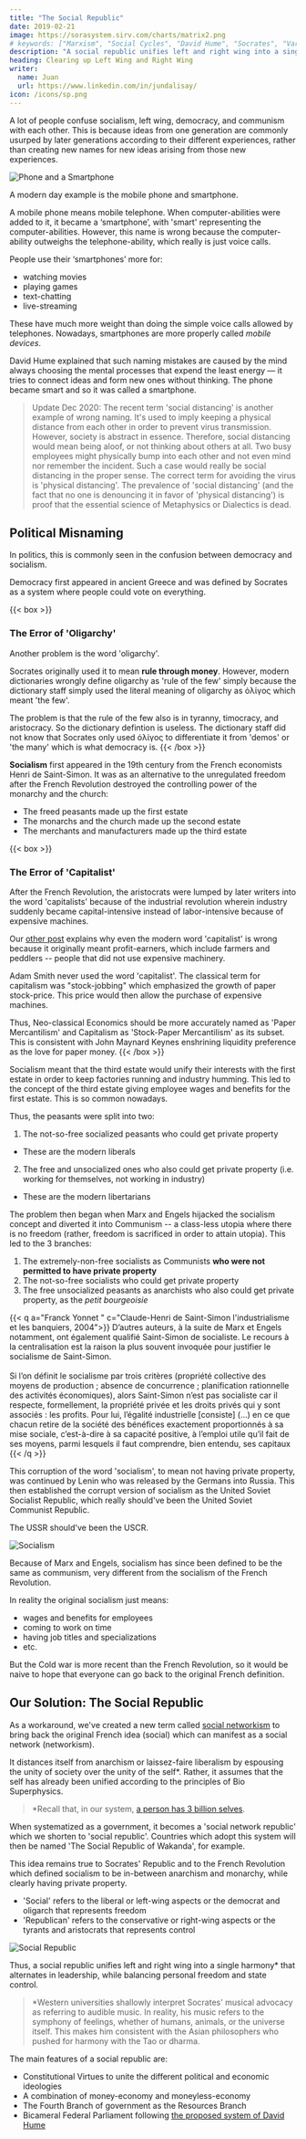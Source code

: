 ```yaml
---
title: "The Social Republic"
date: 2019-02-21
image: https://sorasystem.sirv.com/charts/matrix2.png
# keywords: ["Marxism", "Social Cycles", "David Hume", "Socrates", "Varnas"]
description: "A social republic unifies left and right wing into a single harmony that alternates in leadership, while balancing personal freedom and state control."
heading: Clearing up Left Wing and Right Wing
writer:
  name: Juan
  url: https://www.linkedin.com/in/jundalisay/
icon: /icons/sp.png
---
```



A lot of people confuse socialism, left wing, democracy, and communism with each other. This is because ideas from one generation are commonly usurped by later generations according to their different experiences, rather than creating new names for new ideas arising from those new experiences.

![Phone and a Smartphone](https://cdn-images-1.medium.com/max/800/1*Ni2rC5pbSjMiBLyOVEOIxQ.jpeg)

A modern day example is the mobile phone and smartphone. 

A mobile phone means mobile telephone. When computer-abilities were added to it, it became a ‘smartphone’, with 'smart' representing the computer-abilities. However, this name is wrong because the computer-ability outweighs the telephone-ability, which really is just voice calls. 

People use their ‘smartphones’ more for:
- watching movies
- playing games
- text-chatting
- live-streaming

These have much more weight than doing the simple voice calls allowed by telephones. Nowadays, smartphones are more properly called *mobile devices*.

David Hume explained that such naming mistakes are caused by the mind always choosing the mental processes that expend the least energy — it tries to connect ideas and form new ones without thinking. The phone became smart and so it was called a smartphone.

> Update Dec 2020: The recent term 'social distancing' is another example of wrong naming. It's used to imply keeping a physical distance from each other in order to prevent virus transmission. However, society is abstract in essence. Therefore, social distancing would mean being aloof, or not thinking about others at all. Two busy employees might physically bump into each other and not even mind nor remember the incident. Such a case would really be social distancing in the proper sense. The correct term for avoiding the virus is 'physical distancing'. The prevalence of 'social distancing' (and the fact that no one is denouncing it in favor of 'physical distancing') is proof that the essential science of Metaphysics or Dialectics is dead.


## Political Misnaming

In politics, this is commonly seen in the confusion between democracy and socialism.

Democracy first appeared in ancient Greece and was defined by Socrates as a system where people could vote on everything. 

{{< box >}}

### The Error of 'Oligarchy'

Another problem is the word 'oligarchy'. 

Socrates originally used it to mean **rule through money**. However, modern dictionaries wrongly define oligarchy as 'rule of the few' simply because the dictionary staff simply used the literal meaning of oligarchy as ὀλίγος which meant 'the few'.

The problem is that the rule of the few also is in tyranny, timocracy, and aristocracy. So the dictionary defintion is useless. The dictionary staff  did not know that Socrates only used ὀλίγος to differentiate it from 'demos' or 'the many' which is what democracy is.
{{< /box >}}


**Socialism** first appeared in the 19th century from the French economists Henri de Saint-Simon. It was as an alternative to the unregulated freedom after the French Revolution destroyed the controlling power of the monarchy and the church:

- The freed peasants made up the first estate
- The monarchs and the church made up the second estate
- The merchants and manufacturers made up the third estate

{{< box >}}

### The Error of 'Capitalist'

After the French Revolution, the aristocrats were lumped by later writers into the word 'capitalists' because of the industrial revolution wherein industry suddenly became capital-intensive instead of labor-intensive because of expensive machines. 

Our [other post](/social/economics/principles/part-3/chapter-11b/) explains why even the modern word 'capitalist' is wrong because it originally meant profit-earners, which include farmers and peddlers -- people that did not use expensive machinery. 

Adam Smith never used the word 'capitalist'. The classical term for capitalism was "stock-jobbing" which emphasized the growth of paper stock-price. This price would then allow the purchase of expensive machines.  

Thus, Neo-classical Economics should be more accurately named as 'Paper Mercantilism' and Capitalism as 'Stock-Paper Mercantilism' as its subset. This is consistent with John Maynard Keynes enshrining liquidity preference as the love for paper money. 
{{< /box >}}


Socialism meant that the third estate would unify their interests with the first estate in order to keep factories running and industry humming. This led to the concept of the third estate giving employee wages and benefits for the first estate. This is so common nowadays.  

Thus, the peasants were split into two:

1. The not-so-free socialized peasants who could get private property
  - These are the modern liberals
2. The free and unsocialized ones who also could get private property (i.e. working for themselves, not working in industry)
  - These are the modern libertarians

The problem then began when Marx and Engels hijacked the socialism concept and diverted it into Communism -- a class-less utopia where there is no freedom (rather, freedom is sacrificed in order to attain utopia). This led to the 3 branches:

1. The extremely-non-free socialists as Communists **who were not permitted to have private property**
2. The not-so-free socialists who could get private property
3. The free unsocialized peasants as anarchists who also could get private property, as the *petit bourgeoisie*

{{< q a="Franck Yonnet " c="Claude-Henri de Saint-Simon l'industrialisme et les banquiers, 2004">}}
D’autres auteurs, à la suite de Marx et Engels notamment, ont également qualifié Saint-Simon de socialiste. Le recours à la centralisation est la raison la plus souvent invoquée pour justifier le socialisme de Saint-Simon.<br><br>Si l’on définit le socialisme par trois critères (propriété collective des moyens de production ; absence de concurrence ; planification rationnelle des activités économiques), alors Saint-Simon n’est pas socialiste car il respecte, formellement, la propriété privée et les droits privés qui y sont associés : les profits. Pour lui, l’égalité industrielle [consiste] (…) en ce que chacun retire de la société des bénéfices exactement proportionnés à sa mise sociale, c’est-à-dire à sa capacité positive, à l’emploi utile qu’il fait de ses moyens, parmi lesquels il faut comprendre, bien entendu, ses capitaux
{{< /q >}}

<!-- and Sismondi as a system which valued workers and peasants. This is opposite of James and John Stuart Mill who valued the capital* owners. -->

<!-- Note that even this is wrong and was only corrected in 1919 with the invention of the word technocrats). -->

<!-- ![](https://sorasystem.sirv.com/screens/oligarchy.png) -->

This corruption of the word 'socialism', to mean not having private property, was continued by Lenin who was released by the Germans into Russia. This then established the corrupt version of socialism as the United Soviet Socialist Republic, which really should've been the United Soviet Communist Republic.

The USSR should've been the USCR.

![Socialism](https://cdn-images-1.medium.com/max/800/1*Fg8t-4HacALpwTF7Kq050w.jpeg)

Because of Marx and Engels, socialism has since been defined to be the same as communism, very different from the socialism of the French Revolution. 

In reality the original socialism just means:
- wages and benefits for employees
- coming to work on time
- having job titles and specializations
- etc.

But the Cold war is more recent than the French Revolution, so it would be naive to hope that everyone can go back to the original French definition.


## Our Solution: The Social Republic

As a workaround, we've created a new term called [social networkism](/social/supersociology/principles/part-1/chapter-01) to bring back the original French idea (social) <!-- with the addition of the new concept of the soul of society (dialectical) --> which can manifest as a social network (networkism). 

It distances itself from anarchism or laissez-faire liberalism by espousing the unity of society over the unity of the self*. Rather, it assumes that the self has already been unified according to the principles of Bio Superphysics. 

> *Recall that, in our system, [a person has 3 billion selves](/bio/principles/intro/chapter-01).


When systematized as a government, it becomes a 'social network republic' which we shorten to 'social republic'. Countries which adopt this system will then be named 'The Social Republic of Wakanda', for example. 

This idea remains true to Socrates' Republic and to the French Revolution which defined socialism to be in-between anarchism and monarchy, while clearly having private property.

- 'Social' refers to the liberal or left-wing aspects or the democrat and oligarch that represents freedom
- 'Republican' refers to the conservative or right-wing aspects or the tyrants and aristocrats that represents control

![Social Republic](https://cdn-images-1.medium.com/max/800/1*fr-ac4humLAx8ocsYXBVQA.png)

Thus, a social republic unifies left and right wing into a single harmony* that alternates in leadership, while balancing personal freedom and state control.

> *Western universities shallowly interpret Socrates' musical advocacy as referring to audible music. In reality, his music refers to the symphony of feelings, whether of humans, animals, or the universe itself. This makes him consistent with the Asian philosophers who pushed for harmony with the Tao or dharma. 


The main features of a social republic are:

- Constitutional Virtues to unite the different political and economic ideologies
- A combination of money-economy and moneyless-economy
- The Fourth Branch of government as the Resources Branch
- Bicameral Federal Parliament following [the proposed system of David Hume](/research/hume/essays/part-2/16-the-ideal-system-of-government)
